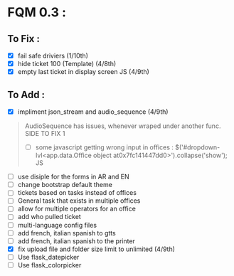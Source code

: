 # FQM 0.3 :

## To Fix :

- [x] fail safe driviers (1/10th)
- [x] hide ticket 100 (Template) (4/8th)
- [x] empty last ticket in display screen JS (4/9th)

## To Add :

- [x] impliment json_stream and audio_sequence (4/9th)
> AudioSequence has issues, whenever wraped under another func. SIDE TO FIX 1
> - [ ] some javascript getting wrong input in offices : $('#dropdown-lvl&lt;app.data.Office object at0x7fc141447dd0&gt;').collapse('show'); JS
- [ ] use disiple for the forms in AR and EN
- [ ] change bootstrap default theme
- [ ] tickets based on tasks instead of offices
- [ ] General task that exists in multiple offices
- [ ] allow for multiple operators for an office
- [ ] add who pulled ticket
- [ ] multi-language config files
- [ ] add french, italian spanish to gtts
- [ ] add french, italian spanish to the printer
- [x] fix upload file and folder size limit to unlimited (4/9th)
- [ ] Use flask_datepicker
- [ ] Use flask_colorpicker
